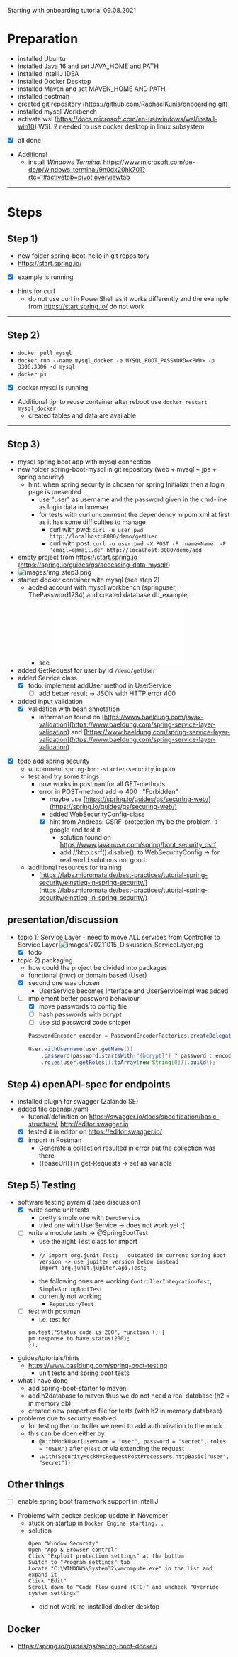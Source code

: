 Starting with onboarding tutorial
09.08.2021

# Preparation

- installed Ubuntu
- installed Java 16 and set JAVA_HOME and PATH
- installed IntelliJ IDEA
- installed Docker Desktop
- installed Maven and set MAVEN_HOME AND PATH
- installed postman
- created git repository (https://github.com/RaphaelKunis/onboarding.git)
- installed mysql Workbench
- activate wsl (https://docs.microsoft.com/en-us/windows/wsl/install-win10)
	WSL 2 needed to use docker desktop in linux subsystem
- [x] all done
- Additional
	- install _Windows Terminal_ https://www.microsoft.com/de-de/p/windows-terminal/9n0dx20hk701?rtc=1#activetab=pivot:overviewtab
***
	
# Steps
## Step 1)
- new folder spring-boot-hello in git repository
- https://start.spring.io/
- [x] example is running 
- hints for curl
  - do not use curl in PowerShell as it works differently and the example from https://start.spring.io/ do not work   
***
  
## Step 2)
- `docker pull mysql`
- `docker run --name mysql_docker -e MYSQL_ROOT_PASSWORD=<PWD> -p 3306:3306 -d mysql`
- `docker ps`
- [x] docker mysql is running 
- Additional tip: to reuse container after reboot use `docker restart mysql_docker`
  - created tables and data are available
***
  
## Step 3) 
- mysql spring boot app with mysql connection
- new folder spring-boot-mysql in git repository (web + mysql + jpa + spring security)
  - hint: when spring security is chosen for spring Initializr then a login page is presented
    - use "user" as username and the password given in the cmd-line as login data in browser
    - for tests with curl uncomment the dependency in pom.xml at first as it has some difficulties to manage
      - curl with pwd: `curl -u user:pwd http://localhost:8080/demo/getUser`
      - curl with post: `curl -u user:pwd -X POST -F 'name=Name' -F 'email=e@mail.de' http://localhost:8080/demo/add`
- empty project from https://start.spring.io (https://spring.io/guides/gs/accessing-data-mysql/)
- ![images/img_step3.png](images/img_step3.png)
- started docker container with mysql (see step 2)
  - added account with mysql workbench (springuser, ThePassword1234) and created database db_example;
    - see ![sql_create_script.sql](spring-boot-mysql/sql_create_script.sql)
- added GetRequest for user by id `/demo/getUser`
- added Service class
  - [x] todo: implement addUser method in UserService
    - [ ] add better result -> JSON with HTTP error 400
- added input validation
  - [x] validation with bean annotation
    - information found on [https://www.baeldung.com/javax-validation](https://www.baeldung.com/spring-service-layer-validation) and [https://www.baeldung.com/spring-service-layer-validation](https://www.baeldung.com/spring-service-layer-validation)
- [x] todo add spring security 
  - uncomment `spring-boot-starter-security` in pom
  - test and try some things
    - now works in postman for all GET-methods
    - error in POST-method add -> 400 : "Forbidden"
      - maybe use [https://spring.io/guides/gs/securing-web/](https://spring.io/guides/gs/securing-web/)
      - added WebSecurityConfig-class
      - [x] hint from Andreas: CSRF-protection my be the problem -> google and test it
        - solution found on https://www.javainuse.com/spring/boot_security_csrf
        - add //http.csrf().disable(); to WebSecurityConfig -> for real world solutions not good.
  - additional resources for training
    - [https://labs.micromata.de/best-practices/tutorial-spring-security/einstieg-in-spring-security/](https://labs.micromata.de/best-practices/tutorial-spring-security/einstieg-in-spring-security/)
  
## presentation/discussion
  - topic 1) Service Layer - need to move ALL services from Controller to Service Layer 
    ![images/20211015_Diskussion_ServiceLayer.jpg](images/20211015_Diskussion_ServiceLayer.jpg)
    - [x] todo
  - topic 2) packaging
    - how could the project be divided into packages
    - functional (mvc) or domain based (User)
    - [x] second one was chosen
      - UserService becomes Interface and UserServiceImpl was added   
    - [ ] implement better password behaviour
      - [x] move passwords to config file
      - [ ] hash passwords with bcrypt
      - [ ] use std password code snippet

      ```java
      PasswordEncoder encoder = PasswordEncoderFactories.createDelegatingPasswordEncoder();
        
      User.withUsername(user.getName())
          .password(password.startsWith("{bcrypt}") ? password : encoder.encode(password))
          .roles(user.getRoles().toArray(new String[0])).build();
      ```

## Step 4) openAPI-spec for endpoints
  - installed plugin for swagger (Zalando SE) 
  - added file openapi.yaml 
    - tutorial/definition on https://swagger.io/docs/specification/basic-structure/, http://editor.swagger.io
    - [x] tested it in editor on https://editor.swagger.io/
    - [x] import in Postman
      - Generate a collection resulted in error but the collection was there 
      - {{baseUrl}} in get-Requests -> set as variable 
      
## Step 5) Testing
  - software testing pyramid (see discussion)
    - [x] write some unit tests
      - pretty simple one with `DemoService`
      - tried one with UserService -> does not work yet :(
    - [ ] write a module tests -> @SpringBootTest
      - use the right Test class for import
      - ```
        // import org.junit.Test;	outdated in current Spring Boot version -> use jupiter version below instead
        import org.junit.jupiter.api.Test;
        ```
      - the following ones are working
        `ControllerIntegrationTest`, `SimpleSpringBootTest` 
      - currently not working
        - `RepositoryTest`
    - [ ] test with postman
      - i.e. test for 
      ```
      pm.test("Status code is 200", function () {
      pm.response.to.have.status(200);
      });
      ```
  - guides/tutorials/hints
    - https://www.baeldung.com/spring-boot-testing
      - unit tests and spring boot tests
  - what i have done 
    - add spring-boot-starter to maven
    - add h2database to maven thus we do not need a real database (h2 = in memory db)
    - created new properties file for tests (with h2 in memory database)
  - problems due to security enabled
    - for testing the controller we need to add authorization to the mock
    - this can be doen either by
      - `@WithMockUser(username = "user", password = "secret", roles = "USER")` after `@Test`
      or via extending the request
      - `.with(SecurityMockMvcRequestPostProcessors.httpBasic("user", "secret"))`

## Other things
  - [ ] enable spring boot framework support in IntelliJ
  - Problems with docker desktop update in November
    - stuck on startup in `Docker Engine starting...` 
    - solution
      ```
      Open "Window Security"
      Open "App & Browser control"
      Click "Exploit protection settings" at the bottom
      Switch to "Program settings" tab
      Locate "C:\WINDOWS\System32\vmcompute.exe" in the list and expand it
      Click "Edit"
      Scroll down to "Code flow guard (CFG)" and uncheck "Override system settings"
      ```
      - did not work, re-installed docker desktop

## Docker
  - https://spring.io/guides/gs/spring-boot-docker/